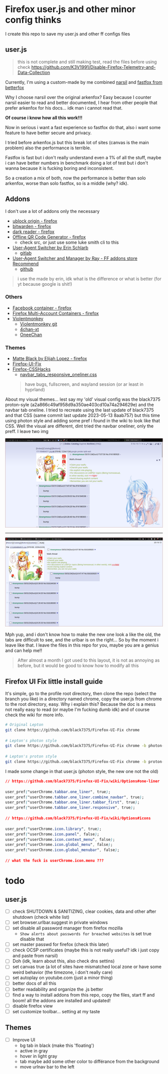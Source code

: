 # Firefox user.js and other minor config thinks

I create this repo to save my user.js and other ff configs files

## user.js
> this is not complete and still making test, read the files before using
> check https://github.com/K3V1991/Disable-Firefox-Telemetry-and-Data-Collection

Currently, I'm using a custom-made by me combined [narsil](https://codeberg.org/Narsil/user.js/) and [fastfox from betterfox](https://github.com/yokoffing/BetterFox)

Why I choose narsil over the original arkenfox? Easy because I counter narsil easier to read and better documented, I hear from other people that prefer arkenfox for his docs... idk man i cannot read that.

**Of course i know how all this work!!!**

Now in serious i want a fast experience so fastfox do that, also i want some feature to have better secure and privacy.

I tried before arkenfox.js but this break lot of sites (canvas is the main problem) also the performance is terrible.

Fastfox is fast but i don't really understand even a 1% of all the stuff, maybe i can have better numbers in benchmark doing a lot of test but i don't wanna because it is fucking boring and inconsistent.

So a creation a mix of both, now the performance is better than solo arkenfox, worse than solo fastfox, so is a middle (why? idk).


## Addons

I don't use a lot of addons only the necessary

- [ublock origin - firefox](https://addons.mozilla.org/en-US/firefox/addon/ublock-origin/)
- [bitwarden - firefox](https://addons.mozilla.org/en-US/firefox/addon/bitwarden-password-manager/)
- [dark reader - firefox](https://addons.mozilla.org/en-US/firefox/addon/darkreader/)
- [Offline QR Code Generator - firefox](https://addons.mozilla.org/es/firefox/addon/offline-qr-code-generator/)
	- check src, or just use some luke smith cli to this
- [User-Agent Switcher by Erin Schlarb](https://addons.mozilla.org/en-US/firefox/addon/uaswitcher/)
	- [gitlab](https://gitlab.com/ntninja/user-agent-switcher)
- [User-Agent Switcher and Manager by Ray - FF addons store Recommend](https://addons.mozilla.org/en-US/firefox/addon/user-agent-string-switcher/)
	- [github](https://github.com/ray-lothian/UserAgent-Switcher/)
> i use the made by erin, idk what is the difference or what is better (for yt because google is shit!)

### Others

- [Facebook container - firefox](https://addons.mozilla.org/en-US/firefox/addon/facebook-container/)
- [Firefox Multi-Account Containers - firefox](https://addons.mozilla.org/en-US/firefox/addon/multi-account-containers/)
- [Violentmonkey](https://addons.mozilla.org/en-US/firefox/addon/violentmonkey/)
	- [Violentmonkey git](https://github.com/violentmonkey/violentmonkey)
	- [4chan-xt](https://github.com/TuxedoTako/4chan-xt)
	- [OneeChan](https://github.com/KevinParnell/OneeChan)

### Themes

- [Matte Black by Elijah Lopez - firefox](https://addons.mozilla.org/en-US/firefox/addon/matte-black-v1/)
- [Firefox-UI-Fix](https://github.com/black7375/Firefox-UI-Fix)
- [Firefox-CSSHacks](https://github.com/MrOtherGuy/firefox-csshacks/)
	- [navbar_tabs_responsive_oneliner.css](https://github.com/MrOtherGuy/firefox-csshacks/blob/master/chrome/navbar_tabs_responsive_oneliner.css)
	> have bugs, fullscreen, and wayland session (or ar least in hyprland)

About my visual themes... lest say my 'old' visual config was the black7375 proton-syle (a2a866c49af958d9a350ae403cd10a74a294629e) and the navbar tab oneline.
I tried to recreate using the last update of black7375 and that CSS (same commit last update 2023-05-13 8aab757) but this time using photon style and adding some pref i found in the wiki to look like that CSS.
Well the visual are different, dint tried the navbar oneliner, only the preff.
I leave two img

![old.png](old.png)

---

![new.png](new.png)

Mph yup, and i don't know how to make the new one look a like the old, the tabs are difficult to see, and the urlbar is on the right...
So by the moment i leave like that.
I leave the files in this repo for you, maybe you are a genius and can help me!!
> After almost a month I got used to this layout, it is not as annoying as before, but it would be good to know how to modify all this


## Firefox UI Fix little install guide

It's simple, go to the profile root directory, then clone the repo (select the branch you like) in a directory named chrome, copy the user.js from chrome to the root directory, easy.
Why i explain this? Because the doc is a mess not really easy to read (or maybe I'm fucking dumb idk) and of course check the wiki for more info.

```sh
# Original Lepton
git clone https://github.com/black7375/Firefox-UI-Fix chrome

# Lepton's photon style
git clone https://github.com/black7375/Firefox-UI-Fix chrome -b photon-style

# Lepton's proton style
git clone https://github.com/black7375/Firefox-UI-Fix chrome -b proton-style
```


I made some change in that user.js (photon style, the new one not the old)

```css
// https://github.com/black7375/Firefox-UI-Fix/wiki/Options#one-liner

user_pref("userChrome.tabbar.one_liner", true);
user_pref("userChrome.tabbar.one_liner.combine_navbar", true);
user_pref("userChrome.tabbar.one_liner.tabbar_first", true);
user_pref("userChrome.tabbar.one_liner.responsive", true);

// https://github.com/black7375/Firefox-UI-Fix/wiki/Options#icons

user_pref("userChrome.icon.library", true);
user_pref("userChrome.icon.panel", false);
user_pref("userChrome.icon.context_menu", false);
user_pref("userChrome.icon.global_menu", false);
user_pref("userChrome.icon.global_menubar", false);

// what the fuck is userChrome.icon.menu ???
```

# todo

## user.js
- [ ] check SHUTDOWN & SANITIZING, clear cookies, data and other after shutdown (check white list)
- [ ] set browser.urlbar.suggest in private windows
- [ ] set disable all password manager from firefox mozilla
	- `Show alerts about passwords for breached websites` is set true disable that
- [ ] set master passwd for firefox (check this later)
- [ ] check OCSP certificates (maybe this is not really useful? idk i just copy and paste from narsil)
- [ ] Doh (idk, learn about this, also check dns settins)
- [ ] set canvas true (a lot of sites have mismatched local zone or have some weird behavior (the timezone, i don't really care)
- [ ] set autoplay on youtube.com (just a minor thing)
- [ ] better docs of all this
- [ ] better readability and organize the .js better
- [ ] find a way to install addons from this repo, copy the files, start ff and boom! all the addons are installed and updated!
- [ ] disable firefox view
- [ ] set customize toolbar... setting at my taste

## Themes
- [ ] Improve UI
	- bg tab in black (make this 'floating')
	- active in gray
	- hover in light gray
	- tab maybe add some other color to différance from the background
	- move urlnav bar to the left


